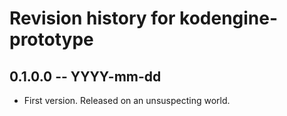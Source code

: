 # Revision history for kodengine-prototype

## 0.1.0.0 -- YYYY-mm-dd

* First version. Released on an unsuspecting world.
